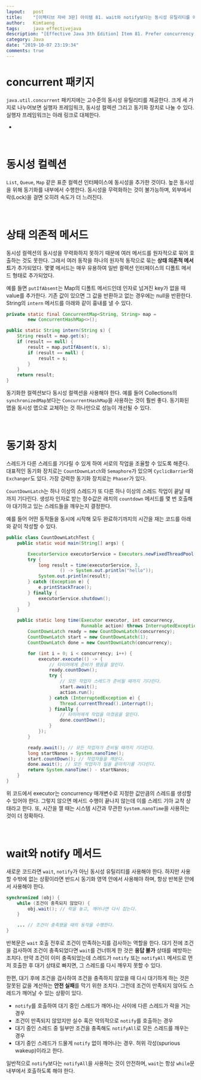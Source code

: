 ```yaml
---
layout:   post
title:    "[이펙티브 자바 3판] 아이템 81. wait와 notify보다는 동시성 유틸리티를 애용하라"
author:   Kimtaeng
tags: 	  java effectivejava
description: "[Effective Java 3th Edition] Item 81. Prefer concurrency utilities to wait and notify"
category: Java
date: "2019-10-07 23:19:34"
comments: true
---
```


# concurrent 패키지
`java.util.concurrent` 패키지에는 고수준의 동시성 유틸리티를 제공한다. 크게 세 가지로 나누어보면 실행자 프레임워크,
동시성 컬렉션 그리고 동기화 장치로 나눌 수 있다. 실행자 프레임워크는 아래 링크로 대체한다.

- 

<br/>

# 동시성 컬렉션
`List`, `Queue`, `Map` 같은 표준 컬렉션 인터페이스에 동시성을 추가한 것이다. 높은 동시성을 위해 동기화를 내부에서 수행한다.
동시성을 무력화하는 것이 불가능하며, 외부에서 락(Lock)을 걸면 오히려 속도가 더 느려진다.

<br/>

# 상태 의존적 메서드
동시성 컬렉션의 동시성을 무력화하지 못하기 때문에 여러 메서드를 원자적으로 묶어 호출하는 것도 못한다. 그래서 여러 동작을 하나의 원자적 동작으로
묶는 **상태 의존적 메서드**가 추가되었다. 몇몇 메서드는 매우 유용하여 일반 컬렉션 인터페이스의 디폴트 메서드 형태로 추가되었다.

예를 들면 `putIfAbsent`는 Map의 디폴트 메서드인데 인자로 넘겨진 key가 없을 때 value를 추가한다. 기존 값이 있으면 그 값을 반환하고
없는 경우에는 null을 반환한다. String의 `intern` 메서드를 아래와 같이 흉내를 낼 수 있다.

```java
private static final ConcurrentMap<String, String> map =
        new ConcurrentHashMap<>();

public static String intern(String s) {
    String result = map.get(s);
    if (result == null) {
        result = map.putIfAbsent(s, s);
        if (result == null) {
            result = s;
        }
    }
    return result;
}
```

동기화한 컬렉션보다 동시성 컬렉션을 사용해야 한다. 예를 들어 Collections의 `synchronizedMap`보다는 `ConcurrentHashMap`을 사용하는 것이
훨씬 좋다. 동기화된 맵을 동시성 맵으로 교체하는 것 하나만으로 성능이 개선될 수 있다.

<br/>

# 동기화 장치
스레드가 다른 스레드를 기다릴 수 있게 하여 서로의 작업을 조율할 수 있도록 해준다. 대표적인 동기화 장치로는 `CountDownLatch`와 `Semaphore`가 있으며
`CyclicBarrier`와 `Exchanger`도 있다. 가장 강력한 동기화 장치로는 `Phaser`가 있다.

`CountDownLatch`는 하나 이상의 스레드가 또 다른 하나 이상의 스레드 작업이 끝날 때까지 기다린다. 생성자 인자로 받는 정수값은 래치의 `countdown`
메서드를 몇 번 호출해야 대기하고 있는 스레드들을 깨우는지 결정한다.

예를 들어 어떤 동작들을 동시에 시작해 모두 완료하기까지의 시간을 재는 코드를 아래와 같이 작성할 수 있다.

```java
public class CountDownLatchTest {
    public static void main(String[] args) {

        ExecutorService executorService = Executors.newFixedThreadPool(5);
        try {
            long result = time(executorService, 3,
                    () -> System.out.println("hello"));
            System.out.println(result);
        } catch (Exception e) {
            e.printStackTrace();
        } finally {
            executorService.shutdown();
        }
    }

    public static long time(Executor executor, int concurrency,
                            Runnable action) throws InterruptedException {
        CountDownLatch ready = new CountDownLatch(concurrency);
        CountDownLatch start = new CountDownLatch(1);
        CountDownLatch done = new CountDownLatch(concurrency);

        for (int i = 0; i < concurrency; i++) {
            executor.execute(() -> {
                // 타이머에게 준비가 됐음을 알린다.
                ready.countDown();
                try {
                    // 모든 작업자 스레드가 준비될 때까지 기다린다.
                    start.await();
                    action.run();
                } catch (InterruptedException e) {
                    Thread.currentThread().interrupt();
                } finally {
                    // 타이머에게 작업을 마쳤음을 알린다.
                    done.countDown();
                }
            });
        }

        ready.await(); // 모든 작업자가 준비될 때까지 기다린다.
        long startNanos = System.nanoTime();
        start.countDown(); // 작업자들을 깨운다.
        done.await(); // 모든 작업자가 일을 끝마치기를 기다린다.
        return System.nanoTime() - startNanos;
    }
}
```

위 코드에서 executor는 concurrency 매개변수로 지정한 값만큼의 스레드를 생성할 수 있어야 한다. 그렇지 않으면 메서드 수행이 끝나지 않는데 이를
스레드 기아 교착 상태라고 한다. 또, 시간을 잴 때는 시스템 시간과 무관한 `System.nanoTime`을 사용하는 것이 더 정확하다.

<br/>

# wait와 notify 메서드
새로운 코드라면 `wait`, `notify`가 아닌 동시성 유틸리티를 사용해야 한다. 하지만 사용할 수밖에 없는 상황이라면 반드시 동기화 영역 안에서
사용해야 하며, 항상 반복문 안에서 사용해야 한다.

```java
synchronized (obj) {
    while (조건이 충족되지 않았다) {
        obj.wait(); // 락을 놓고, 깨어나면 다시 잡는다.
    }

    ... // 조건이 충족됐을 때의 동작을 수행한다.
}
```
반복문은 `wait` 호출 전후로 조건이 만족하는지를 검사하는 역할을 한다. 대기 전에 조건을 검사하여 조건이 충족되었다면 `wait`를 건너뛰게 한 것은
**응답 불가** 상태를 예방하는 조치다. 만약 조건이 이미 충족되었는데 스레드가 `notify` 또는 `notifyAll` 메서드로 먼저 호출한 후 대기 상태로 빠지면,
그 스레드를 다시 깨우지 못할 수 있다.

한편, 대기 후에 조건을 검사하여 조건을 충족하지 않았을 때 다시 대기하게 하는 것은 잘못된 값을 계산하는 **안전 실패**를 막기 위한 조치다.
그런데 조건이 만족되지 않아도 스레드가 깨어날 수 있는 상황이 있다.

- `notify`를 호출하여 대기 중인 스레드가 깨어나는 사이에 다른 스레드가 락을 거는 경우
- 조건이 만족되지 않았지만 실수 혹은 악의적으로 `notify`를 호출하는 경우
- 대기 중인 스레드 중 일부만 조건을 충족해도 `notifyAll`로 모든 스레드를 깨우는 경우
- 대기 중인 스레드가 드물게 `notify` 없이 깨어나는 경우. 허위 각성(spurious wakeup)이라고 한다.

일반적으로 `notify`보다는 `notifyAll`을 사용하는 것이 안전하며, `wait`는 항상 `while`문 내부에서 호출하도록 해야 한다.